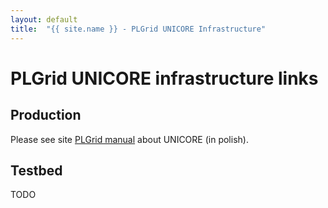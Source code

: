 ```yaml
---
layout: default
title:  "{{ site.name }} - PLGrid UNICORE Infrastructure"
---
```


# PLGrid UNICORE infrastructure links

## Production

Please see site [PLGrid manual](http://docs.plgrid.pl/unicore) about UNICORE (in polish).

## Testbed

TODO
